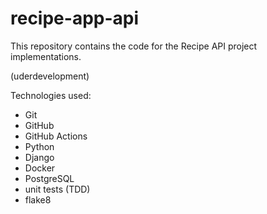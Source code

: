 # recipe-app-api
This repository contains the code for the Recipe API project implementations.

(uderdevelopment)

Technologies used:
- Git
- GitHub
- GitHub Actions
- Python
- Django
- Docker
- PostgreSQL
- unit tests (TDD)
- flake8